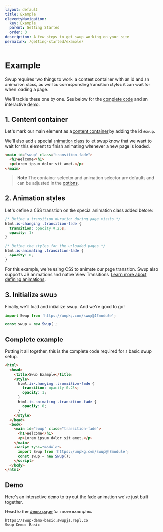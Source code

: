 ```yaml
---
layout: default
title: Example
eleventyNavigation:
  key: Example
  parent: Getting Started
  order: 3
description: A few steps to get swup working on your site
permalink: /getting-started/example/
---
```


# Example

Swup requires two things to work: a content container with an id and an animation class, as well
as corresponding transition styles it can wait for when loading a page.

We'll tackle these one by one. See below for the [complete code](#complete-example) and an
interactive [demo](#demo).

## 1. Content container

Let's mark our main element as a [content container](/options/#containers) by adding the id `#swup`.

We'll also add a special [animation class](/options/#animationselector) to let swup know that we
want to wait for this element to finish animating whenever a new page is loaded.

```html
<main id="swup" class="transition-fade">
  <h1>Welcome</h1>
  <p>Lorem ipsum dolor sit amet.</p>
</main>
```

> **Note** The container selector and animation selector are defaults and can be adjusted in the [options](/options/).

## 2. Animation styles

Let's define a CSS transition on the special animation class added before:

```css
/* Define a transition duration during page visits */
html.is-changing .transition-fade {
  transition: opacity 0.25s;
  opacity: 1;
}

/* Define the styles for the unloaded pages */
html.is-animating .transition-fade {
  opacity: 0;
}
```

For this example, we're using CSS to animate our page transition. Swup also supports JS animations
and native View Transitions. [Learn more about defining animations](/getting-started/animations/).

## 3. Initialize swup

Finally, we'll load and initialize swup. And we're good to go!

```javascript
import Swup from 'https://unpkg.com/swup@4?module';

const swup = new Swup();
```

## Complete example

Putting it all together, this is the complete code required for a basic swup setup.

```html
<html>
  <head>
    <title>Swup Example</title>
    <style>
      html.is-changing .transition-fade {
        transition: opacity 0.25s;
        opacity: 1;
      }
      html.is-animating .transition-fade {
        opacity: 0;
      }
    </style>
  </head>
  <body>
    <main id="swup" class="transition-fade">
      <h1>Welcome</h1>
      <p>Lorem ipsum dolor sit amet.</p>
    </main>
    <script type="module">
      import Swup from 'https://unpkg.com/swup@4?module';
      const swup = new Swup();
    </script>
  </body>
</html>
```

## Demo

Here's an interactive demo to try out the fade animation we've just built together.

Head to the [demo page](/getting-started/demos/) for more examples.

```repl
https://swup-demo-basic.swupjs.repl.co
Swup Demo: Basic
```
